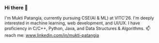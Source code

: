### Hi there 👋
I'm Mukti Patangia, currently pursuing CSE(AI & ML) at VITC'26.
I'm deeply interested in machine learning, web development, and UI/UX. 
I have proficiency in C/C++, Python, Java, and Data Structures & Algorithms.
📫reach me: www.linkedin.com/in/mukti-patangia
